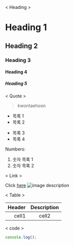 < Heading >

# Heading 1
## Heading 2
### Heading 3
#### Heading 4
##### Heading 5

< Quote >

> kwontaehoon
* 목록 1
* 목록 2
- 목록 3
- 목록 4

Numbers:
1. 숫자 목록 1
2. 숫자 목록 2

< Link >

Click [here](주소)
![image description](주소)

< Table >

|Header|Description|
|--:|:--:|
|cell1|cell2|

< code >

```javascript
console.log();
```







